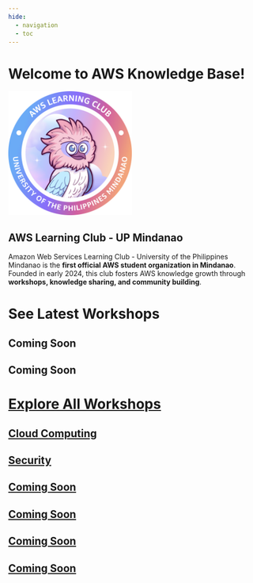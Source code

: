 ```yaml
---
hide:
  - navigation
  - toc
---
```


<link href="index.css" rel="stylesheet"></link>

<div class='main-container'>
<h1 class='title'><b>Welcome to AWS Knowledge Base!</b></h1>
  <div class='parent-container' id='heading'>
    <div class='card' id='big-card'>
        <img src='assets/logo/alc_logo.png' width='250'>
        <h2><b>AWS Learning Club - UP Mindanao</b></h2>
        <p>Amazon Web Services Learning Club - University of the Philippines Mindanao is the <b>first official AWS student organization in Mindanao</b>. Founded in early 2024, this club fosters AWS knowledge growth through <b>workshops, knowledge sharing, and community building</b>.</p>
    </div>
    <div class='child-container' id='latest'>
      <h1 class='title'><b>See Latest Workshops</b></h1>
      <div class='card' id='medium-card'>
          <h2>Coming Soon</h2>
      </div>
      <div class='card' id='medium-card'>
          <h2>Coming Soon</h2>
      </div>
    </div>
  </div>

  <h1 class="title"><a href=''><b>Explore All Workshops</b></a></h1>
  <div class='parent-container' id='body'>
    <a href='/knowledge_base/Workshops/Cloud%20Computing/Backbone%20of%20AWS/00%20-%20History%20of%20AWS%20-%20Its%20emergence/'>
      <div class='card' id='small-card'>
        <h2>Cloud Computing</h2>
      </div>
    </a>
    <a href='/knowledge_base/Workshops/Security/First%20Line%20of%20Defense/01%20-%20AWS%20Getting%20Started/'>
      <div class='card' id='small-card'>
        <h2>Security</h2>
      </div>
    </a>
    <a href=''>
      <div class='card' id='small-card'>
        <h2>Coming Soon</h2>
      </div>
    </a>
    <a href=''>
      <div class='card' id='small-card'>
        <h2>Coming Soon</h2>
      </div>
    </a>
    <a href=''>
      <div class='card' id='small-card'>
        <h2>Coming Soon</h2>
      </div>
    </a>
    <a href=''>
      <div class='card' id='small-card'>
        <h2>Coming Soon</h2>
      </div>
    </a>
  </div>
</div>
